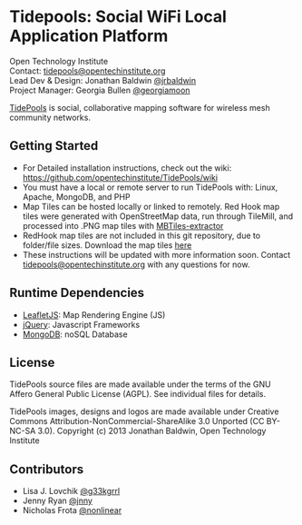 Tidepools: Social WiFi Local Application Platform
================

Open Technology Institute <br />
Contact: <tidepools@opentechinstitute.org> <br />
Lead Dev & Design: Jonathan Baldwin [@jrbaldwin](https://github.com/jrbaldwin "@jrbaldwin") <br />
Project Manager: Georgia Bullen [@georgiamoon](https://github.com/georgiamoon "@georgiamoon") <br />

[TidePools](http://www.tidepools.co "Tidepools") is social, collaborative mapping software for wireless mesh community networks.

Getting Started
---------------

* For Detailed installation instructions, check out the wiki: https://github.com/opentechinstitute/TidePools/wiki
* You must have a local or remote server to run TidePools with: Linux, Apache, MongoDB, and PHP
* Map Tiles can be hosted locally or linked to remotely. Red Hook map tiles were generated with OpenStreetMap data, run through TileMill, and processed into .PNG map tiles with [MBTiles-extractor](https://github.com/pbarry/MBTiles-extractor "MBTiles-extractor")
* RedHook map tiles are not included in this git repository, due to folder/file sizes. Download the map tiles [here](http://www.jrbaldwin.com/tidepools/redhook_maptiles.zip "here")
* These instructions will be updated with more information soon. Contact <tidepools@opentechinstitute.org> with any questions for now.

Runtime Dependencies
--------------------

* [LeafletJS](http://leafletjs.com/ "LeafletJS"): Map Rendering Engine (JS)
* [jQuery](http://jquery.com/ "jQuery"): Javascript Frameworks
* [MongoDB](http://www.mongodb.org/ "MongoDB"): noSQL Database

License
--------------------

TidePools source files are made available under the terms of the
  GNU Affero General Public License (AGPL).  See individual files for
  details.

TidePools images, designs and logos are made available under Creative Commons Attribution-NonCommercial-ShareAlike 3.0 Unported (CC BY-NC-SA 3.0). Copyright (c) 2013 Jonathan Baldwin, Open Technology Institute

Contributors
--------------------
* Lisa J. Lovchik [@g33kgrrl](https://github.com/g33kgrrl "g33kgrrl")
* Jenny Ryan [@jnny](https://github.com/jnny "@jnny")
* Nicholas Frota [@nonlinear](https://github.com/nonlinear "nonlinear")
